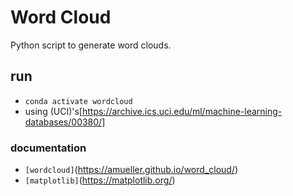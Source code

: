 # Word Cloud

Python script to generate word clouds.

## run

- `conda activate wordcloud`
- using (UCI)'s[https://archive.ics.uci.edu/ml/machine-learning-databases/00380/]

### documentation

* `[wordcloud]`(https://amueller.github.io/word_cloud/)
* `[matplotlib]`(https://matplotlib.org/)